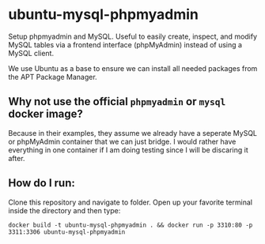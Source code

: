 # ubuntu-mysql-phpmyadmin

Setup phpmyadmin and MySQL. Useful to easily create, inspect, and modify MySQL tables via a frontend interface (phpMyAdmin) instead of using a MySQL client.

We use Ubuntu as a base to ensure we can install all needed packages from the APT Package Manager.

## Why not use the official `phpmyadmin` or `mysql` docker image?

Because in their examples, they assume we already have a seperate MySQL or phpMyAdmin container that we can just bridge. I would rather have everything in one container if I am doing testing since I will be discaring it after.

## How do I run:

Clone this repository and navigate to folder. Open up your favorite terminal inside the directory and then type:

```
docker build -t ubuntu-mysql-phpmyadmin . && docker run -p 3310:80 -p 3311:3306 ubuntu-mysql-phpmyadmin
```
